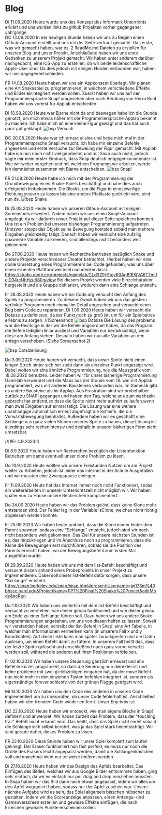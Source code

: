 # Blog
Di 11.08.2020 Heute wurde uns das Konzept des Informatik Unterrichts erklärt und uns wurden links zu github Projekten vorher gegangener Jahrgänge  
DO 13.08.2020 In der heutigen Stunde haben wir uns zu Beginn einen Github-Account erstellt und uns mit der Seite vertraut gemacht. Das erste, was wir gemacht haben, war es, 2 ReadMe.md Dateien zu erstellen für unseren Blog und unser Projekt. Anschließend haben wir uns erste Gedanken zu unserem Projekt gemacht. Wir haben unter anderem darüber nachgedacht, eine IOS-App zu erstellen, da wir beide leidenschaftliche Apple-User sind. Da dies jedoch mit einigen Hürden verbunden war, haben wir uns dagegenentschieden. 

FR 14.08.2020 Heute haben wir uns ein Appkonzept überlegt. Wir planen eine Art Snakespiel zu programmieren, in welchem verschiedene Effekte und Bilder einintegriert werden sollen. Zuerst haben wir uns auf der Programmiersprache Snap! umgesehen aber nach Beratung von Herrn Buhl haben wir uns vorerst für Applab entschieden.

DI 18.08.2020 Heute war Bjarne nicht da und deswegen habe ich die Stunde genutzt, um mich etwas näher mit der Programmiersprache Applab bekannt zu machen. Ich habe mich an eine kleine Figur gewagt und das hat auch ganz gut geklappt.
![bsp Versuch](images/Versuch.PNG "Screenshot von Versuch")

DO 20.08.2020 Heute war ich erneut alleine und habe mich mal in der Programmiersprache Snap! versucht. Ich habe mir einzelne Befehle angesehen und erste Versuche zur Beweung der Figur gemacht. Mit Applab habe ich nun noch nicht viel gearbeitet und mit Snap auch nicht, jedoch sagte mir mein erster Eindruck, dass Snap deutlich entgegenkommender ist. Wie wir weiter vorgehen und mit welchem Programm wir arbeiten, werde ich demnächst zusammen mit Bjarne entscheiden.
![bsp Snap!](images/Snap!.PNG "Screenshot von Snap")

FR 21.08.2020 Heute habe ich mich mit der Programmierung der Grundbewegung eines Snake-Spiels beschäftigt und habe dies auch erfolgreich hinbekommen. Die Blocks, um die Figur  in eine jeweilige Richtung steuern zu lassen bis eine andere Pfeiltaste gedrückt wird, sind nun da.
![bsp Snake](images/Snake.PNG "Screenshot von Versuch von Snake")


Di 25.08.2020 Heute haben wir unseren Github-Account mit einigen Screenshots erweitert. Zudem haben wir uns einen Snap!-Account angelegt, da wir dadurch unser Projekt auf dieser Seite speichern konnten. Uns ist ein Problem bei unserer bisherigen Programmierung aufgetreten. Undzwar stoppt das Objekt seine Bewegung komplett sobald man mehrere Eingaben gleichzeitig tätigt. Danach haben wir versucht eine zufällig spawnede Variable zu kreieren, sind allerdings nicht besonders weit gekommen. 


Do 27.08.2020 Heute haben wir Recherche betrieben bezüglich Snake und andere Projekte verschiedener Creator betrachtet. Hierbei haben wir eine coole Umsetzung eines Programmierers bei Code gefunden, was uns über einen erneuten Plattformwechsel nachdenken lässt. https://studio.code.org/projects/gamelab/CLd3Z9H1toyK0An8fEKjVA6T2mJejD34rcUhHzu680g/view
Bei diesem Projekt werden viele Einzelcharakter hergestellt und als Gruppe deklariert, wodurch dann eine Schlange entsteht.

Fr 28.08.2020 Heute haben wir bei Code.org versucht den Anfang des Spiels zu programmieren. Zu diesem Zweck haben wir uns das gestern verlinkte Programm noch einmal im Detail angesehen und versucht einen Bug beim Code zu reparieren. 
Di 1.09.2020 Heute haben wir versucht die Dotsize zu definieren, da der Punkt noch zu groß ist, um für ein Spielbatres erlebnis zu sorgen. 
//(Screenshot)
![bsp Dotsize](images/Dotsize.PNG "Screenshot von Dotsize")
Die Lösung des problems war die Reinfolge in der wir die Befele angeordnet haben, da das Program die Befele lediglich liniar ausliest und Variablen nur berücksichtigt, wenn diese am Anfang stehen. Deshalb haben wir nun alle Variablen an den anfagn verschoben. (Siehe Screenschot 2)


![bsp Dotsizelösung](images/Dotsizeloesung.PNG "Screenshot von Dotsizelösung")

Do 3.09.2020 Heute haben wir versucht, dass unser Sprite nicht einen langen Strich hinter sich her zieht dann als einzelner Punkt angezeigt wird. Dabei wolten wir eine ähnliche Programmierung, wie die Mausgrafik vom 18.08.2020 benutzen. Leider haben wir für unser bisherige Programmierung Gamelab verwendet und die Maus aus der Stunde vom 18. war mit Applab programmiert, was mit anderen Bausteinen verbunden war. Im Gamelab gibt es andere Bausteine als im Applap.
Aus Frustration sind wir probehalber zurück zu SNAP! gegangen und haben den Tag, welche uns zum wechseln gebracht hat entfernt,so dass die Sprite nicht mehr aufhört zu laufen,wenn man zwei Eingaben auf einmal tätigt. Die Lösung war eine weitere unabhängige automatisch erneut abgefragt die Schleife, die die Vorwärtsbewegung beinhaltet. Außerdem haben wir es geschafft eine Schlange aus ganz vielen Klonen unseres Sprite zu bauen, diese Lösung ist allerdings sehr rechenintensiv und deshalb in unserer bisherigen Form nicht umsetzbar. 

//[!!Fr 4.9.2020!!]

Di 8.9.2020 Heute haben wir Recherchen bezüglich der Listenfunktion Betrieben um damit eventuell unser clone Problem zu lösen. 

Do 10.9.2020 Heute wollten wir unsere Freistunden Nutzen um am Projekt weiter zu Arbeiten, jedoch ist leider das Internet in der Schule Ausgefallen und wir mussten eine Zwangspause einlegen.

Fr 11.09.2020 Heute hat das Internet immer noch nicht Funktioniert, sodas ein weiterarbeiten in unserer Unterrichtszeit nicht möglich wir. Wir haben später von zu Hause unsere Recherchen komplimentiert. 
 
Do 24.09.2020 Heute haben wir das Problem gelöst, dass keine Klone mehr entstanden sind. Der Fehler lag in der Variable isClone, welches nicht richtig abgelesen werden konnte.
 
Fr 25.09.2020 Wir haben heute probiert, dass die Klone immer hinter dem Parent spawnen, sodass eine "Schlange" entsteht, jedoch sind wir noch nicht besonders weit gekommen. Das Ziel für unsere nächsten Stunden ist es, das hinzukriegen und im Anschluss noch zu programmieren, dass die Klone die Bewegungen erst durchführen, sobald sie die Position des Parents erreicht haben, wo der Bewegungsbefehl zum ersten Mal ausgeführt wurde. 

Di 29.09.2020 Heute haben wir uns mit dem list-Befehl beschäftigt und versucht diesen anhand eines Probeprojekts in unser Projekt zu implementieren. Dabei soll dieser list-Befehl dafür sorgen, dass unsere "Schlange" entsteht. https://snap.berkeley.edu/snap/snap.html#present:Username=jw173m%40bhsec.bard.edu&ProjectName=PP7%20Final%20Snake%20Project&editMode&noRun

Do 1.10.2020 Wir haben uns weiterhin mit dem list-Befehl beschäftigt und versucht zu verstehen, wie dieser genau funktioniert und wie dieser genau am Ende zu einer Schlange führen soll. Dazu haben wir uns andere Snake-Programmierungen angesehen, um uns von diesen helfen zu lassen. Soweit wir verstanden haben, schreibt der list-Befehl in Snap! eine Art Tabelle, in welcher man Informationen vermerken kann (in unserem Fall x und y Koordinaten). Auf diese Liste kann man später zurückgreifen und die Daten auslesen, um einen Befehl damit zu füttern. In unserem Fall heißt das, dass der letzte Sprite gelöscht und anschließend nach ganz vorne versetzt werden soll, während die anderen auf ihren Positionen verbleiben.

Fr 02.10.2020
Wir haben unsere Steuerung gänzlich erneuert und alle Befehle kürzer programiert, so dass die Seuerung nun dierekter ist und keine probleme mit zwei gleichzeitigen eingaben hat, da der move Befehl nun nicht mehr in den einzelnen Tasten befehlen integriert ist, sondern als eigenständige forever schleofe von der grünen Flagge getrigert wird.

Mi 13.10.2020 
Wir haben uns den Code des anderen in unseren Code implementiert um zu überprüfen, ob unser Code fehlerhaft ist. Anschließed haben wir den fremden Code wieder entfernt. Unser Ergebnis ist:    

DO 22.10.2020
Heute haben wir entdeckt, wie man eigene Blöcke in Snap! definiert und anwendet. Wir haben zurzeit das Problem, dass der "touching trail" Befehl nicht erkannt wird. Das heißt, dass das Spiel nicht endet sobald die Schlange sich selbst berührt, was ja das Spiel stark beeinträchtigt. Wir sind gerade dabei, dieses Problem zu lösen.

FR 23.10.2020
Diese Stunde haben wir unser Spiel komplett zum laufen gekriegt. Der Eraser funktioniert nun fast perfekt, es muss nur noch die Größe des Erasers leicht angepasst werden, damit die Schlangenkästchen voll und manchmal nicht nur teilweise entfernt werden. 

Di 27.10.2020
Heute haben wir das Design des Apfels bearbeitet. Das Einfügen des Bildes, welches wir aus Google Bilder entnommen haben, ging sehr einfach, da wir es einfach nur per drag and drop reinziehen mussten. In Snap haben wir das Bild dann noch etwas angepasst, indem wir alles um den Apfel wegradiert haben, sodass nur der Apfel zusehen war. Unsere nächste Aufgabe wird es sein, das Spiel allgemein bisschen hübscher zu gestalten, indem wir die Scoreanzeige anpassen, einen Anfangs- und Gameoverscreen erstellen und gewisse Effekte einfügen, die nach Erreichen gewisser Punkte erscheinen sollen.
